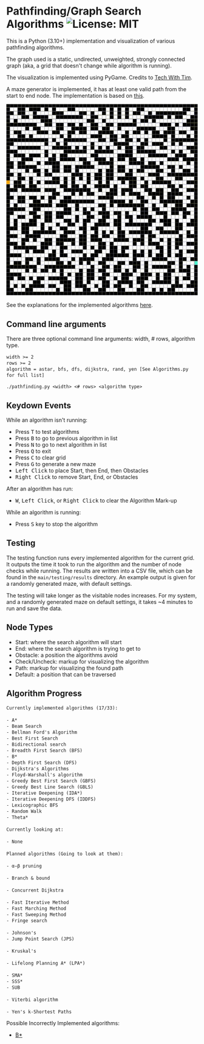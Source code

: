 # Pathfinding/Graph Search Algorithms ![License: MIT](https://img.shields.io/badge/License-GPL_3.0-red.svg)

This is a Python (3.10+) implementation and visualization of various pathfinding algorithms.

The graph used is a static, undirected, unweighted, strongly connected graph (aka, a grid that doesn't change while algorithm is running).

The visualization is implemented using PyGame. Credits to [Tech With Tim](https://www.youtube.com/watch?v=JtiK0DOeI4A).

A maze generator is implemented, it has at least one valid path from the start to end node. The implementation is based on [this](https://github.com/OrWestSide/python-scripts/blob/master/maze.py).

![A* + Maze](./resources/astar_maze.gif)

See the explanations for the implemented algorithms [here](./resources/AlgorithmExplanations.md).

## Command line arguments

There are three optional command line arguments: width, # rows, algorithm type.

```
width >= 2
rows >= 2
algorithm = astar, bfs, dfs, dijkstra, rand, yen [See Algorithms.py for full list]
```

```
./pathfinding.py <width> <# rows> <algorithm type>
```

## Keydown Events

While an algorithm isn't running:

- Press <kbd>T</kbd> to test algorithms
- Press <kbd>B</kbd> to go to previous algorithm in list
- Press <kbd>N</kbd> to go to next algorithm in list
- Press <kbd>Q</kbd> to exit
- Press <kbd>C</kbd> to clear grid
- Press <kbd>G</kbd> to generate a new maze
- <kbd>Left Click</kbd> to place Start, then End, then Obstacles
- <kbd>Right Click</kbd> to remove Start, End, or Obstacles

After an algorithm has run:

- <kbd>W</kbd>, <kbd>Left Click</kbd>, or <kbd>Right Click</kbd> to clear the Algorithm Mark-up

While an algorithm is running:

- Press <kbd>S</kbd> key to stop the algorithm

## Testing

The testing function runs every implemented algorithm for the current grid. It outputs the time it took to run the algorithm and the number of node checks while running. The results are written into a CSV file, which can be found in the `main/testing/results` directory. An example output is given for a randomly generated maze, with default settings.

The testing will take longer as the visitable nodes increases. For my system, and a randomly generated maze on default settings, it takes ~4 minutes to run and save the data.

## Node Types

- Start: where the search algorithm will start
- End: where the search algorithm is trying to get to
- Obstacle: a position the algorithms avoid
- Check/Uncheck: markup for visualizing the algorithm
- Path: markup for visualizing the found path
- Default: a position that can be traversed

## Algorithm Progress

```
Currently implemented algorithms (17/33):

- A*
- Beam Search
- Bellman Ford's Algorithm
- Best First Search
- Bidirectional search
- Breadth First Search (BFS)
- B*
- Depth First Search (DFS)
- Dijkstra's Algorithms
- Floyd-Warshall's algorithm
- Greedy Best First Search (GBFS)
- Greedy Best Line Search (GBLS)
- Iterative Deepening (IDA*)
- Iterative Deepening DFS (IDDFS)
- Lexicographic BFS
- Random Walk
- Theta*

Currently looking at:

- None

Planned algorithms (Going to look at them):

- α–β pruning

- Branch & bound

- Concurrent Dijkstra

- Fast Iterative Method
- Fast Marching Method
- Fast Sweeping Method
- Fringe search

- Johnson's
- Jump Point Search (JPS)

- Kruskal's

- Lifelong Planning A* (LPA*)

- SMA*
- SSS*
- SUB

- Viterbi algorithm

- Yen's k-Shortest Paths
```

Possible Incorrectly Implemented algorithms:

- [B*](./resources/b_star.pdf)